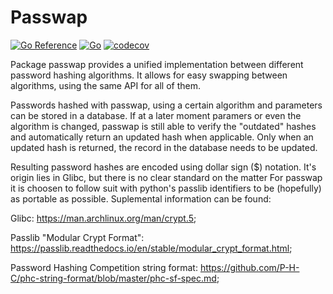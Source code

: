 # Passwap

[![Go Reference](https://pkg.go.dev/badge/github.com/zitadel/passwap.svg)](https://pkg.go.dev/github.com/zitadel/passwap)
[![Go](https://github.com/zitadel/passwap/actions/workflows/go.yml/badge.svg)](https://github.com/zitadel/passwap/actions/workflows/go.yml)
[![codecov](https://codecov.io/gh/zitadel/passwap/branch/main/graph/badge.svg?token=GrPT2nbCjj)](https://codecov.io/gh/zitadel/passwap)

Package passwap provides a unified implementation between
different password hashing algorithms.
It allows for easy swapping between algorithms,
using the same API for all of them.

Passwords hashed with passwap, using a certain algorithm
and parameters can be stored in a database.
If at a later moment paramers or even the algorithm is changed,
passwap is still able to verify the "outdated" hashes and
automatically return an updated hash when applicable.
Only when an updated hash is returned, the record in the database
needs to be updated.

Resulting password hashes are encoded using dollar sign ($)
notation. It's origin lies in Glibc, but there is no clear
standard on the matter For passwap it is choosen to follow
suit with python's passlib identifiers to be (hopefully)
as portable as possible. Suplemental information can be found:

Glibc: <https://man.archlinux.org/man/crypt.5>;

Passlib "Modular Crypt Format": <https://passlib.readthedocs.io/en/stable/modular_crypt_format.html>;

Password Hashing Competition string format: <https://github.com/P-H-C/phc-string-format/blob/master/phc-sf-spec.md>;
